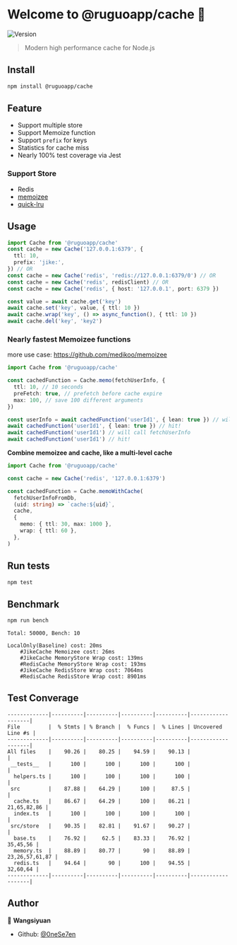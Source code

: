 # Welcome to @ruguoapp/cache 👋

![Version](https://img.shields.io/badge/version-0.1.0-blue.svg?cacheSeconds=2592000)

> Modern high performance cache for Node.js

## Install

```sh
npm install @ruguoapp/cache
```

## Feature

- Support multiple store
- Support Memoize function
- Support `prefix` for keys
- Statistics for cache miss
- Nearly 100% test coverage via Jest

### Support Store

- Redis
- [memoizee](https://github.com/medikoo/memoizee)
- [quick-lru](https://github.com/sindresorhus/quick-lru/)

## Usage

```typescript
import Cache from '@ruguoapp/cache'
const cache = new Cache('127.0.0.1:6379', {
  ttl: 10,
  prefix: 'jike:',
}) // OR
const cache = new Cache('redis', 'redis://127.0.0.1:6379/0') // OR
const cache = new Cache('redis', redisClient) // OR
const cache = new Cache('redis', { host: '127.0.0.1', port: 6379 })

const value = await cache.get('key')
await cache.set('key', value, { ttl: 10 })
await cache.wrap('key', () => async_function(), { ttl: 10 })
await cache.del('key', 'key2')
```

### Nearly fastest Memoizee functions

more use case: https://github.com/medikoo/memoizee

```typescript
import Cache from '@ruguoapp/cache'

const cachedFunction = Cache.memo(fetchUserInfo, {
  ttl: 10, // 10 seconds
  preFetch: true, // prefetch before cache expire
  max: 100, // save 100 different arguments
})

const userInfo = await cachedFunction('userId1', { lean: true }) // will call fetchUserInfo
await cachedFunction('userId1', { lean: true }) // hit!
await cachedFunction('userId1') // will call fetchUserInfo
await cachedFunction('userId1') // hit!
```

**Combine memoizee and cache, like a multi-level cache**

```typescript
import Cache from '@ruguoapp/cache'

const cache = new Cache('redis', '127.0.0.1:6379')

const cachedFunction = Cache.memoWithCache(
  fetchUserInfoFromDb,
  (uid: string) => `cache:${uid}`,
  cache,
  {
    memo: { ttl: 30, max: 1000 },
    wrap: { ttl: 60 },
  },
)
```

## Run tests

```sh
npm test
```

## Benchmark

```sh
npm run bench
```

```
Total: 50000, Bench: 10

LocalOnly(Baseline) cost: 20ms
	#JikeCache Memoizee cost: 26ms
	#JikeCache MemoryStore Wrap cost: 139ms
	#RedisCache MemoryStore Wrap cost: 193ms
	#JikeCache RedisStore Wrap cost: 7064ms
	#RedisCache RedisStore Wrap cost: 8901ms
```

## Test Converage

```
-------------|----------|----------|----------|----------|-------------------|
File         |  % Stmts | % Branch |  % Funcs |  % Lines | Uncovered Line #s |
-------------|----------|----------|----------|----------|-------------------|
All files    |    90.26 |    80.25 |    94.59 |    90.13 |                   |
 __tests__   |      100 |      100 |      100 |      100 |                   |
  helpers.ts |      100 |      100 |      100 |      100 |                   |
 src         |    87.88 |    64.29 |      100 |     87.5 |                   |
  cache.ts   |    86.67 |    64.29 |      100 |    86.21 |       21,65,82,86 |
  index.ts   |      100 |      100 |      100 |      100 |                   |
 src/store   |    90.35 |    82.81 |    91.67 |    90.27 |                   |
  base.ts    |    76.92 |     62.5 |    83.33 |    76.92 |          35,45,56 |
  memory.ts  |    88.89 |    80.77 |       90 |    88.89 |    23,26,57,61,87 |
  redis.ts   |    94.64 |       90 |      100 |    94.55 |          32,60,64 |
-------------|----------|----------|----------|----------|-------------------|
```

## Author

👤 **Wangsiyuan**

- Github: [@0neSe7en](https://github.com/0neSe7en)

